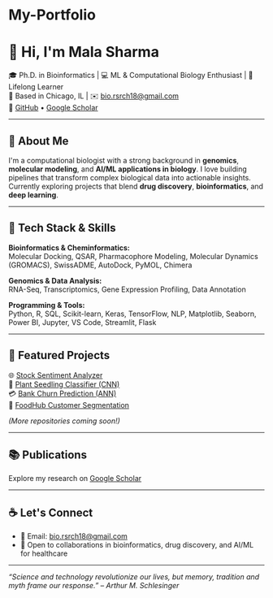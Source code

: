 # My-Portfolio
# 👋 Hi, I'm Mala Sharma

🎓 Ph.D. in Bioinformatics | 💻 ML & Computational Biology Enthusiast | 🌱 Lifelong Learner  
📍 Based in Chicago, IL | ✉️ bio.rsrch18@gmail.com  
🔗 [GitHub](https://github.com/biorsrch18) • [Google Scholar](https://scholar.google.com/citations?user=5OOToMcAAAAJ)

---

## 🧬 About Me

I'm a computational biologist with a strong background in **genomics**, **molecular modeling**, and **AI/ML applications in biology**. I love building pipelines that transform complex biological data into actionable insights. Currently exploring projects that blend **drug discovery**, **bioinformatics**, and **deep learning**.

---

## 🔧 Tech Stack & Skills

**Bioinformatics & Cheminformatics:**  
Molecular Docking, QSAR, Pharmacophore Modeling, Molecular Dynamics (GROMACS), SwissADME, AutoDock, PyMOL, Chimera

**Genomics & Data Analysis:**  
RNA-Seq, Transcriptomics, Gene Expression Profiling, Data Annotation

**Programming & Tools:**  
Python, R, SQL, Scikit-learn, Keras, TensorFlow, NLP, Matplotlib, Seaborn, Power BI, Jupyter, VS Code, Streamlit, Flask

---

## 📌 Featured Projects

🌐 [Stock Sentiment Analyzer](https://github.com/biorsrch18/stock-sentiment-nlp)  
🧠 [Plant Seedling Classifier (CNN)](https://github.com/biorsrch18/plant-seedling-cnn)  
💳 [Bank Churn Prediction (ANN)](https://github.com/biorsrch18/bank-churn-ann)  
🌱 [FoodHub Customer Segmentation](https://github.com/biorsrch18/foodhub-segmentation)

*(More repositories coming soon!)*

---

## 📚 Publications

Explore my research on [Google Scholar](https://scholar.google.com/citations?user=5OOToMcAAAAJ)

---

## ☕ Let's Connect

- 💌 Email: bio.rsrch18@gmail.com  
- 💼 Open to collaborations in bioinformatics, drug discovery, and AI/ML for healthcare

---

_“Science and technology revolutionize our lives, but memory, tradition and myth frame our response.” – Arthur M. Schlesinger_
